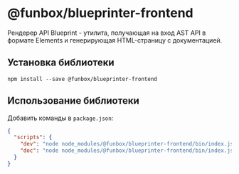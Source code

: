 # @funbox/blueprinter-frontend

Рендерер API Blueprint - утилита, получающая на вход AST API в формате Elements и генерирующая HTML-страницу с документацией.

## Установка библиотеки

```
npm install --save @funbox/blueprinter-frontend
```

## Использование библиотеки

Добавить команды в `package.json`:

```json
{
  "scripts": {
    "dev": "node node_modules/@funbox/blueprinter-frontend/bin/index.js -i doc.apib -s -p 3000",
    "doc": "node node_modules/@funbox/blueprinter-frontend/bin/index.js -i doc.apib -o index.html"
  }
}
```

